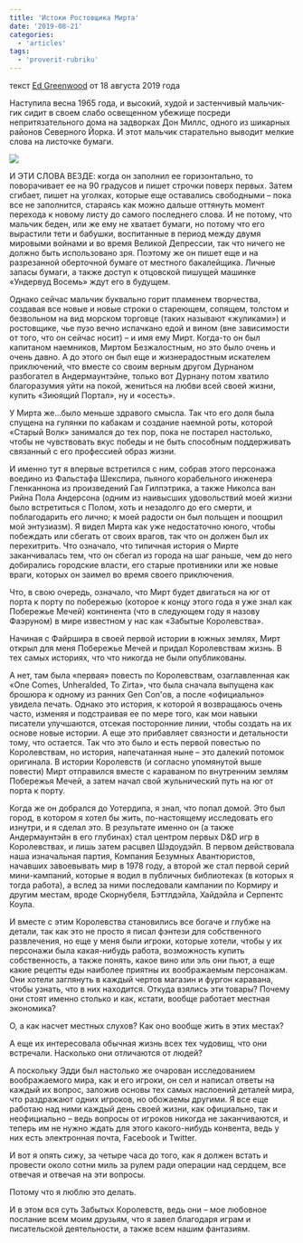```yaml
---
title: 'Истоки Ростовщика Мирта'
date: '2019-08-21'
categories:
  - 'articles'
tags:
  - 'proverit-rubriku'
---
```


текст [Ed Greenwood](https://vk.com/away.php?to=https://www.enworld.org/forum/member.php?7010779-Ed-Greenwood&cc_key=) от 18 августа 2019 года

Наступила весна 1965 года, и высокий, худой и застенчивый мальчик-гик сидит в своем слабо освещенном убежище посреди непритязательного дома на задворках Дон Миллс, одного из шикарных районов Северного Йорка. И этот мальчик старательно выводит мелкие слова на листочке бумаги.

![](https://sun9-37.userapi.com/c850236/v850236802/1d0453/kC9Q9KcF8JQ.jpg)

И ЭТИ СЛОВА ВЕЗДЕ: когда он заполнил ее горизонтально, то поворачивает ее на 90 градусов и пишет строчки поверх первых. Затем сгибает, пишет на уголках, которые еще оставались свободными – пока все не заполнится, стараясь как можно дальше оттянуть момент перехода к новому листу до самого последнего слова. И не потому, что мальчик беден, или же ему не хватает бумаги, но потому что его вырастили тети и бабушки, воспитанные в период между двумя мировыми войнами и во время Великой Депрессии, так что ничего не должно быть использовано зря. Поэтому же он пишет еще и на разрезанной оберточной бумаге от местного бакалейщика. Личные запасы бумаги, а также доступ к отцовской пишущей машинке «Ундервуд Восемь» ждут его в будущем.

Однако сейчас мальчик буквально горит пламенем творчества, создавая все новые и новые строки о стареющем, сопящем, толстом и безвольном на вид морском торговце (таких называют «жуликами») и ростовщике, чье пузо вечно испачкано едой и вином (вне зависимости от того, что он сейчас носит) – и имя ему Мирт. Когда-то он был капитаном наемников, Миртом Безжалостным, но это было очень и очень давно. А до этого он был еще и жизнерадостным искателем приключений, что вместе со своим верным другом Дурнаном разбогател в Андермаунтэйне, только вот Дурнану потом хватило благоразумия уйти на покой, жениться на любви всей своей жизни, купить «Зиюящий Портал», ну и «осесть».

У Мирта же…было меньше здравого смысла. Так что его доля была спущена на гулянки по кабакам и создание наемной роты, которой «Старый Волк» занимался до тех пор, пока не постарел настолько, чтобы не чувствовать вкус победы и не быть способным поддерживать связанный с его профессией образ жизни.

И именно тут я впервые встретился с ним, собрав этого персонажа воедино из Фальстафа Шекспира, пьяного корабельного инженера Гленканнона из произведений Гая Гилпэтрика, а также Николса ван Рийна Пола Андерсона (одним из наивысших удовольствий моей жизни было встретиться с Полом, хоть и незадолго до его смерти, и поблагодарить его лично; к моей радости он был польщен и поощрил мой энтузиазм). Я видел Мирта как уже недостаточно юного, чтобы побеждать или сбегать от своих врагов, так что он должен был их перехитрить. Что означало, что типичная история о Мирте заканчивалась тем, что он сбегал из города на шаг раньше, чем до него добирались городские власти, его старые противники или же новые враги, которых он заимел во время своего приключения.

Что, в свою очередь, означало, что Мирт будет двигаться на юг от порта к порту по побережью (которое к концу этого года я уже знал как Побережье Мечей) континента (что в следующем году я назову Фаэруном) в мире известном у нас как «Забытые Королевства».

Начиная с Файршира в своей первой истории в южных землях, Мирт открыл для меня Побережье Мечей и придал Королевствам жизнь. В тех самых историях, что что никогда не были опубликованы.

А нет, там была «первая» повесть по Королевствам, озаглавленная как «One Comes, Unheralded, To Zirta», что была сначала выпущена как брошюра к одному из ранних Gen Con'ов, а после «официально» увидела печать. Однако это история, к которой я возвращаюсь очень часто, изменяя и подстраивая ее по мере того, как мои навыки писатели улучшаются, отсекая посторонние линии, чтобы создать на их основе новые истории. А еще это прибавляет связности и детальности тому, что остается. Так что это было и есть первой повестью по Королевствам, но история, напечатанная ныне – это далекий потомок оригинала. В истории Королевств (и согласно упомянутой выше повести) Мирт отправился вместе с караваном по внутренним землям Побережья Мечей, а затем начал свой жульнический путь на юг от порта к порту.

Когда же он добрался до Уотердипа, я знал, что попал домой. Это был город, в котором я хотел бы жить, по-настоящему исследовать его изнутри, и я сделал это. В результате именно он (а также Андермаунтэйн в его глубинах) стал центром первых D&D игр в Королевствах, и лишь затем расцвел Шэдоудэйл. В первом действовала наша изначальная партия, Компания Безумных Авантюристов, начавших завоевывать мир в 1978 году, а второй же стал первой серий мини-кампаний, которые я водил в публичных библиотеках (в которых я тогда работа), а вслед за ними последовали кампании по Кормиру и другим местам, вроде Скорнубеля, Бэттлдэйла, Хайдэйла и Серпентс Коула.

И вместе с этим Королевства становились все богаче и глубже на детали, так как это не просто я писал фэнтези для собственного развлечения, но еще у меня были игроки, которые хотели, чтобы у их персонажи была какая-нибудь работа, возможность купить собственность, а также понять, какое вино или эль они пьют, а еще какие рецепты еды наиболее приятны их воображаемым персонажам. Они хотели заглянуть в каждый чертов магазин и фургон каравана, чтобы узнать, что в них находится. Откуда взялись эти товары? Почему они стоят именно столько и как, кстати, вообще работает местная экономика?

О, а как насчет местных слухов? Как оно вообще жить в этих местах?

А еще их интересовала обычная жизнь всех тех чудовищ, что они встречали. Насколько они отличаются от людей?

А поскольку Эдди был настолько же очарован исследованием воображаемого мира, как и его игроки, он сел и написал ответы на каждый их вопрос, заложив основы тех самых наслоений деталей мира, что раздражают одних игроков, но обожаемы другими. Я все еще работаю над ними каждый день своей жизни, как официально, так и неофициально – ведь вопросы от игроков никогда не заканчиваются, и теперь им не нужно ждать для этого какого-нибудь конвента, ведь у них есть электронная почта, Facebook и Twitter.

И вот я опять сижу, за четыре часа до того, как я должен встать и провести около сотни миль за рулем ради операции над сердцем, все отвечая и отвечая на эти вопросы.

Потому что я люблю это делать.

И в этом вся суть Забытых Королевств, ведь они – мое любовное послание всем моим друзьям, что я завел благодаря играм и писательской деятельности, а также всем нашим фантазиям.
